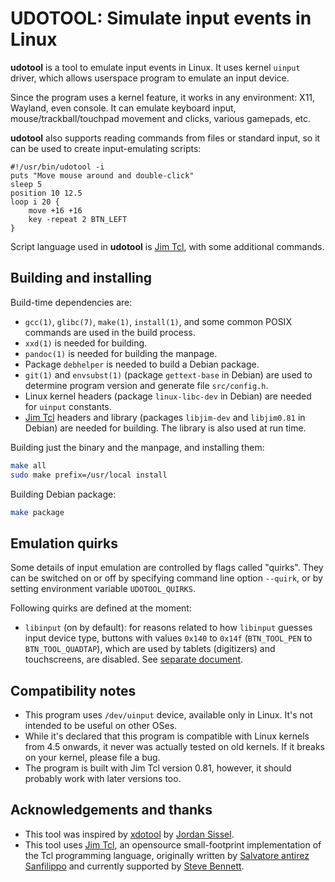 # UDOTOOL: Simulate input events in Linux

**udotool** is a tool to emulate input events in Linux. It uses
kernel `uinput` driver, which allows userspace program to emulate
an input device.

Since the program uses a kernel feature, it works in any environment:
X11, Wayland, even console. It can emulate keyboard input,
mouse/trackball/touchpad movement and clicks, various gamepads, etc.

**udotool** also supports reading commands from files or standard
input, so it can be used to create input-emulating scripts:

```
#!/usr/bin/udotool -i
puts "Move mouse around and double-click"
sleep 5
position 10 12.5
loop i 20 {
    move +16 +16
    key -repeat 2 BTN_LEFT
}
```

Script language used in **udotool** is [Jim Tcl](http://jim.tcl.tk/),
with some additional commands.

## Building and installing

Build-time dependencies are:

- `gcc(1)`, `glibc(7)`, `make(1)`, `install(1)`, and some common POSIX
  commands are used in the build process.
- `xxd(1)` is needed for building.
- `pandoc(1)` is needed for building the manpage.
- Package `debhelper` is needed to build a Debian package.
- `git(1)` and `envsubst(1)` (package `gettext-base` in Debian) are used to
  determine program version and generate file `src/config.h`.
- Linux kernel headers (package `linux-libc-dev` in Debian) are needed for
  `uinput` constants.
- [Jim Tcl](http://jim.tcl.tk/) headers and library (packages `libjim-dev`
  and `libjim0.81` in Debian) are needed for building. The library is also
  used at run time.

Building just the binary and the manpage, and installing them:

```sh
make all
sudo make prefix=/usr/local install
```

Building Debian package:

```sh
make package
```

## Emulation quirks

Some details of input emulation are controlled by flags called "quirks".
They can be switched on or off by specifying command line option `--quirk`,
or by setting environment variable `UDOTOOL_QUIRKS`.

Following quirks are defined at the moment:

- `libinput` (on by default): for reasons related to how `libinput` guesses
  input device type, buttons with values `0x140` to `0x14f` (`BTN_TOOL_PEN`
  to `BTN_TOOL_QUADTAP`), which are used by tablets (digitizers) and
  touchscreens, are disabled. See [separate document](doc/QUIRK-LIBINPUT.md).

## Compatibility notes

- This program uses `/dev/uinput` device, available only in Linux. It's
  not intended to be useful on other OSes.
- While it's declared that this program is compatible with Linux kernels
  from 4.5 onwards, it never was actually tested on old kernels. If it
  breaks on your kernel, please file a bug.
- The program is built with Jim Tcl version 0.81, however, it should
  probably work with later versions too.

## Acknowledgements and thanks

- This tool was inspired by [xdotool](https://github.com/jordansissel/xdotool)
  by [Jordan Sissel](https://github.com/jordansissel).
- This tool uses [Jim Tcl](http://jim.tcl.tk/), an opensource small-footprint
  implementation of the Tcl programming language, originally written by
  [Salvatore antirez Sanfilippo](http://www.invece.org/) and currently
  supported by [Steve Bennett](mailto:steveb@workware.net.au).

